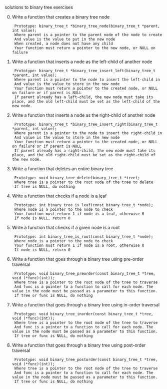 solutions to binary tree exercises

0. Write a function that creates a binary tree node

		Prototype: binary_tree_t *binary_tree_node(binary_tree_t *parent, int value);
		Where parent is a pointer to the parent node of the node to create
		And value is the value to put in the new node
		When created, a node does not have any child
		Your function must return a pointer to the new node, or NULL on failure

1. Write a function that inserts a node as the left-child of another node

		Prototype: binary_tree_t *binary_tree_insert_left(binary_tree_t *parent, int value);
		Where parent is a pointer to the node to insert the left-child in
		And value is the value to store in the new node
		Your function must return a pointer to the created node, or NULL on failure or if parent is NULL
		If parent already has a left-child, the new node must take its place, and the old left-child must be set as the left-child of the new node.

2. Write a function that inserts a node as the right-child of another node

		Prototype: binary_tree_t *binary_tree_insert_right(binary_tree_t *parent, int value);
		Where parent is a pointer to the node to insert the right-child in
		And value is the value to store in the new node
		Your function must return a pointer to the created node, or NULL on failure or if parent is NULL
		If parent already has a right-child, the new node must take its place, and the old right-child must be set as the right-child of the new node.

3. Write a function that deletes an entire binary tree

		Prototype: void binary_tree_delete(binary_tree_t *tree);
		Where tree is a pointer to the root node of the tree to delete
		If tree is NULL, do nothing

4. Write a function that checks if a node is a leaf

		Prototype: int binary_tree_is_leaf(const binary_tree_t *node);
		Where node is a pointer to the node to check
		Your function must return 1 if node is a leaf, otherwise 0
		If node is NULL, return 0

5. Write a function that checks if a given node is a root

		Prototype: int binary_tree_is_root(const binary_tree_t *node);
		Where node is a pointer to the node to check
		Your function must return 1 if node is a root, otherwise 0
		If node is NULL, return 0

6. Write a function that goes through a binary tree using pre-order traversal

		Prototype: void binary_tree_preorder(const binary_tree_t *tree, void (*func)(int));
		Where tree is a pointer to the root node of the tree to traverse
		And func is a pointer to a function to call for each node. The value in the node must be passed as a parameter to this function.
		If tree or func is NULL, do nothing

7. Write a function that goes through a binary tree using in-order traversal

		Prototype: void binary_tree_inorder(const binary_tree_t *tree, void (*func)(int));
		Where tree is a pointer to the root node of the tree to traverse
		And func is a pointer to a function to call for each node. The value in the node must be passed as a parameter to this function.
		If tree or func is NULL, do nothing

8. Write a function that goes through a binary tree using post-order traversal

		Prototype: void binary_tree_postorder(const binary_tree_t *tree, void (*func)(int));
		Where tree is a pointer to the root node of the tree to traverse
		And func is a pointer to a function to call for each node. The value in the node must be passed as a parameter to this function.
		If tree or func is NULL, do nothing
